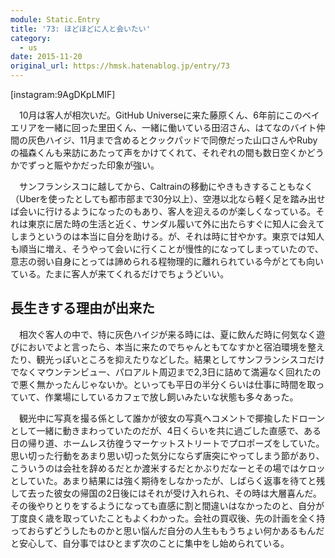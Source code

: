```yaml
---
module: Static.Entry
title: '73: ほどほどに人と会いたい'
category:
  - us
date: 2015-11-20
original_url: https://hmsk.hatenablog.jp/entry/73
---
```


[instagram:9AgDKpLMIF]

　10月は客人が相次いだ。GitHub Universeに来た藤原くん、6年前にこのベイエリアを一緒に回った里田くん、一緒に働いている田沼さん、はてなのバイト仲間の灰色ハイジ、11月まで含めるとクックパッドで同僚だった山口さんやRubyの福森くんも来訪にあたって声をかけてくれて、それぞれの間も数日空くかどうかでずっと賑やかだった印象が強い。

　サンフランシスコに越してから、Caltrainの移動にやきもきすることもなく（Uberを使ったとしても都市部まで30分以上）、空港以北なら軽く足を踏み出せば会いに行けるようになったのもあり、客人を迎えるのが楽しくなっている。それは東京に居た時の生活と近く、サンダル履いて外に出たらすぐに知人に会えてしまうというのは本当に自分を助ける。が、それは時に甘やかす。東京では知人も順当に増え、そうやって会いに行くことが慢性的になってしまっていたので、意志の弱い自身にとっては諦められる程物理的に離れられている今がとても向いている。たまに客人が来てくれるだけでちょうどいい。

## 長生きする理由が出来た

　相次ぐ客人の中で、特に灰色ハイジが来る時には、夏に飲んだ時に何気なく遊びにおいでよと言ったら、本当に来たのでちゃんともてなすかと宿泊環境を整えたり、観光っぽいところを抑えたりなどした。結果としてサンフランシスコだけでなくマウンテンビュー、パロアルト周辺まで2,3日に詰めて満遍なく回れたので悪く無かったんじゃないか。といっても平日の半分くらいは仕事に時間を取っていて、作業場にしているカフェで放し飼いみたいな状態も多々あった。

　観光中に写真を撮る係として誰かが彼女の写真へコメントで揶揄したドローンとして一緒に動きまわっていたのだが、4日くらいを共に過ごした直感で、ある日の帰り道、ホームレス彷徨うマーケットストリートでプロポーズをしていた。思い切った行動をあまり思い切った気分にならず唐突にやってしまう節があり、こういうのは会社を辞めるだとか渡米するだとかぶりだなーとその場ではケロッとしていた。あまり結果には強く期待をしなかったが、しばらく返事を待てと残して去った彼女の帰国の2日後にはそれが受け入れられ、その時は大層喜んだ。その後やりとりをするようになっても直感に割と間違いはなかったのと、自分が丁度良く歳を取っていたこともよくわかった。会社の買収後、先の計画を全く持っておらずどうしたものかと思い悩んだ自分の人生ももうちょい何かあるもんだと安心して、自分事ではひとまず次のことに集中をし始められている。
